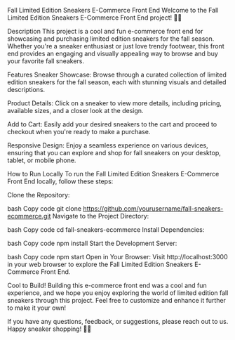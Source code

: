 Fall Limited Edition Sneakers E-Commerce Front End
Welcome to the Fall Limited Edition Sneakers E-Commerce Front End project! 🍂👟

Description
This project is a cool and fun e-commerce front end for showcasing and purchasing limited edition sneakers for the fall season. Whether you're a sneaker enthusiast or just love trendy footwear, this front end provides an engaging and visually appealing way to browse and buy your favorite fall sneakers.

Features
Sneaker Showcase: Browse through a curated collection of limited edition sneakers for the fall season, each with stunning visuals and detailed descriptions.

Product Details: Click on a sneaker to view more details, including pricing, available sizes, and a closer look at the design.

Add to Cart: Easily add your desired sneakers to the cart and proceed to checkout when you're ready to make a purchase.

Responsive Design: Enjoy a seamless experience on various devices, ensuring that you can explore and shop for fall sneakers on your desktop, tablet, or mobile phone.

How to Run Locally
To run the Fall Limited Edition Sneakers E-Commerce Front End locally, follow these steps:

Clone the Repository:

bash
Copy code
git clone https://github.com/yourusername/fall-sneakers-ecommerce.git
Navigate to the Project Directory:

bash
Copy code
cd fall-sneakers-ecommerce
Install Dependencies:

bash
Copy code
npm install
Start the Development Server:

bash
Copy code
npm start
Open in Your Browser:
Visit http://localhost:3000 in your web browser to explore the Fall Limited Edition Sneakers E-Commerce Front End.

Cool to Build!
Building this e-commerce front end was a cool and fun experience, and we hope you enjoy exploring the world of limited edition fall sneakers through this project. Feel free to customize and enhance it further to make it your own!

If you have any questions, feedback, or suggestions, please reach out to us. Happy sneaker shopping! 👟✨




